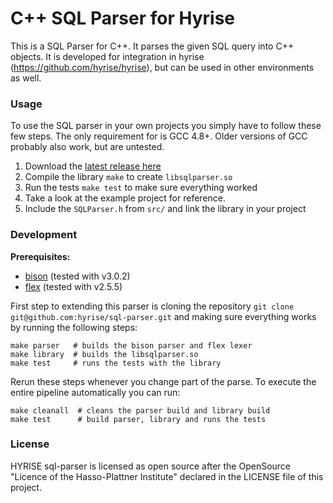 C++ SQL Parser for Hyrise
=========================

This is a SQL Parser for C++. It parses the given SQL query into C++ objects.
It is developed for integration in hyrise (https://github.com/hyrise/hyrise), but can be used in other environments as well.


### Usage

To use the SQL parser in your own projects you simply have to follow these few steps. The only requirement for is GCC 4.8+. Older versions of GCC probably also work, but are untested.

 1. Download the [latest release here](https://github.com/hyrise/sql-parser/releases)
 2. Compile the library `make` to create `libsqlparser.so`
 3. Run the tests `make test` to make sure everything worked
 4. Take a look at the example project for reference.
 5. Include the `SQLParser.h` from `src/` and link the library in your project


### Development

**Prerequisites:**
* [bison](https://www.gnu.org/software/bison/) (tested with v3.0.2)
* [flex](http://flex.sourceforge.net/) (tested with v2.5.5)

First step to extending this parser is cloning the repository `git clone git@github.com:hyrise/sql-parser.git` and making sure everything works by running the following steps:

``` 
make parser   # builds the bison parser and flex lexer
make library  # builds the libsqlparser.so
make test     # runs the tests with the library
```

Rerun these steps whenever you change part of the parse. To execute the entire pipeline automatically you can run:

```
make cleanall  # cleans the parser build and library build
make test      # build parser, library and runs the tests
```

### License

HYRISE sql-parser is licensed as open source after the OpenSource "Licence of the Hasso-Plattner Institute" declared in the LICENSE file of this project.
